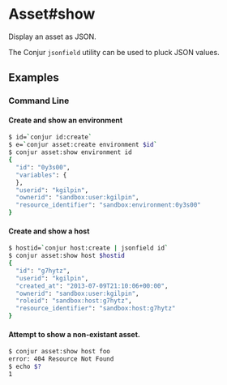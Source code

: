 Asset#show
==========

Display an asset as JSON.

The Conjur `jsonfield` utility can be used to pluck JSON values.

Examples
--------

### Command Line

#### Create and show an environment

```bash
$ id=`conjur id:create`
$ e=`conjur asset:create environment $id`
$ conjur asset:show environment id
{
  "id": "0y3s00",
  "variables": {
  },
  "userid": "kgilpin",
  "ownerid": "sandbox:user:kgilpin",
  "resource_identifier": "sandbox:environment:0y3s00"
}
```
#### Create and show a host

```bash
$ hostid=`conjur host:create | jsonfield id`
$ conjur asset:show host $hostid
{
  "id": "g7hytz",
  "userid": "kgilpin",
  "created_at": "2013-07-09T21:10:06+00:00",
  "ownerid": "sandbox:user:kgilpin",
  "roleid": "sandbox:host:g7hytz",
  "resource_identifier": "sandbox:host:g7hytz"
}
```

#### Attempt to show a non-existant asset.

```bash
$ conjur asset:show host foo
error: 404 Resource Not Found
$ echo $?
1
```
